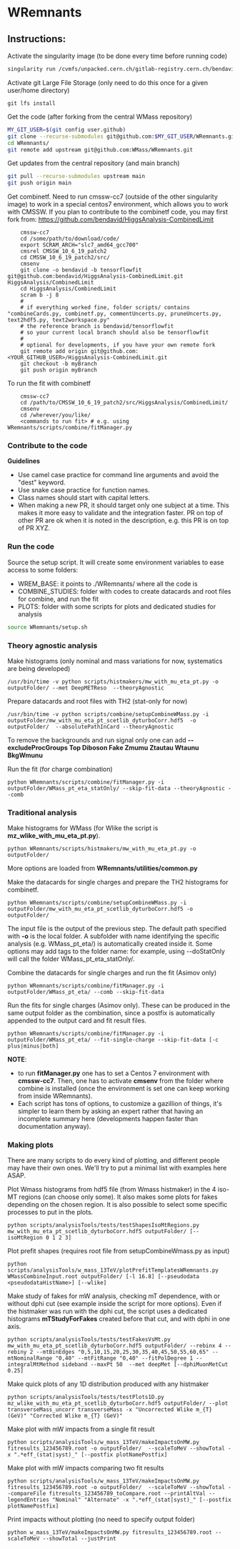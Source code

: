 # WRemnants

## Instructions:

Activate the singularity image (to be done every time before running code)
```bash
singularity run /cvmfs/unpacked.cern.ch/gitlab-registry.cern.ch/bendavid/cmswmassdocker/wmassdevrolling\:latest
```

Activate git Large File Storage (only need to do this once for a given user/home directory)
```
git lfs install
```
    
Get the code (after forking from the central WMass repository)
```bash
MY_GIT_USER=$(git config user.github)
git clone --recurse-submodules git@github.com:$MY_GIT_USER/WRemnants.git
cd WRemnants/
git remote add upstream git@github.com:WMass/WRemnants.git
```

Get updates from the central repository (and main branch)
```bash
git pull --recurse-submodules upstream main
git push origin main
```

Get combinetf. Need to run cmssw-cc7 (outside of the other singularity image) to work in a special centos7 environment, which allows you to work with CMSSW. If you plan to contribute to the combinetf code, you may first fork from: https://github.com/bendavid/HiggsAnalysis-CombinedLimit
```
    cmssw-cc7
    cd /some/path/to/download/code/
    export SCRAM_ARCH="slc7_amd64_gcc700"
    cmsrel CMSSW_10_6_19_patch2
    cd CMSSW_10_6_19_patch2/src/
    cmsenv
    git clone -o bendavid -b tensorflowfit git@github.com:bendavid/HiggsAnalysis-CombinedLimit.git HiggsAnalysis/CombinedLimit
    cd HiggsAnalysis/CombinedLimit
    scram b -j 8
    #
    # if everything worked fine, folder scripts/ contains "combineCards.py, combinetf.py, commentUncerts.py, pruneUncerts.py, text2hdf5.py, text2workspace.py"
    # the reference branch is bendavid/tensorflowfit
    # so your current local branch should also be tensorflowfit
    #
    # optional for developments, if you have your own remote fork
    git remote add origin git@github.com:<YOUR_GITHUB_USER>/HiggsAnalysis-CombinedLimit.git
    git checkout -b myBranch 
    git push origin myBranch
```

To run the fit with combinetf
```
    cmssw-cc7
    cd /path/to/CMSSW_10_6_19_patch2/src/HiggsAnalysis/CombinedLimit/
    cmsenv
    cd /wherever/you/like/
    <commands to run fit> # e.g. using WRemnants/scripts/combine/fitManager.py
```
    
        
### Contribute to the code

**Guidelines**
 * Use camel case practice for command line arguments and avoid the "dest" keyword.
 * Use snake case practice for function names.
 * Class names should start with capital letters.
 * When making a new PR, it should target only one subject at a time. This makes it more easy to validate and the integration faster. PR on top of other PR are ok when it is noted in the description, e.g. this PR is on top of PR XYZ.

### Run the code
Source the setup script.
It will create some environment variables to ease access to some folders:
 * WREM_BASE: it points to ./WRemnants/ where all the code is
 * COMBINE_STUDIES: folder with codes to create datacards and root files for combine, and run the fit
 * PLOTS: folder with some scripts for plots and dedicated studies for analysis
```bash
source WRemnants/setup.sh
```
### Theory agnostic analysis

Make histograms (only nominal and mass variations for now, systematics are being developed)
```
/usr/bin/time -v python scripts/histmakers/mw_with_mu_eta_pt.py -o outputFolder/ --met DeepMETReso  --theoryAgnostic
```

Prepare datacards and root files with TH2 (stat-only for now)
```
/usr/bin/time -v python scripts/combine/setupCombineWMass.py -i outputFolder/mw_with_mu_eta_pt_scetlib_dyturboCorr.hdf5  -o outputFolder/  --absolutePathInCard --theoryAgnostic
```
To remove the backgrounds and run signal only one can add __--excludeProcGroups Top Diboson Fake Zmumu Ztautau Wtaunu BkgWmunu__

Run the fit (for charge combination)
```
python WRemnants/scripts/combine/fitManager.py -i outputFolder/WMass_pt_eta_statOnly/ --skip-fit-data --theoryAgnostic --comb
```

            
### Traditional analysis
    
Make histograms for WMass (for Wlike the script is __mz_wlike_with_mu_eta_pt.py__).
```
python WRemnants/scripts/histmakers/mw_with_mu_eta_pt.py -o outputFolder/
```
More options are loaded from **WRemnants/utilities/common.py**

Make the datacards for single charges and prepare the TH2 histograms for combinetf.
```
python WRemnants/scripts/combine/setupCombineWMass.py -i outputFolder/mw_with_mu_eta_pt_scetlib_dyturboCorr.hdf5 -o outputFolder/
```
The input file is the output of the previous step.
The default path specified with __-o__ is the local folder. A subfolder with name identifying the specific analysis (e.g. WMass_pt_eta/) is automatically created inside it. Some options may add tags to the folder name: for example, using --doStatOnly will  call the folder WMass_pt_eta_statOnly/.
 
Combine the datacards for single charges and run the fit (Asimov only)
```
python WRemnants/scripts/combine/fitManager.py -i outputFolder/WMass_pt_eta/ --comb --skip-fit-data
```
Run the fits for single charges (Asimov only). These can be produced in the same output folder as the combination, since a postfix is automatically appended to the output card and fit result files.
```
python WRemnants/scripts/combine/fitManager.py -i outputFolder/WMass_pt_eta/ --fit-single-charge --skip-fit-data [-c plus|minus|both]
```

**NOTE**:
 * to run __fitManager.py__ one has to set a Centos 7 environment with __cmssw-cc7__. Then, one has to activate __cmsenv__ from the folder where combine is installed (once the environment is set one can keep working from inside WRemnants).
 * Each script has tons of options, to customize a gazillion of things, it's simpler to learn them by asking an expert rather that having an incomplete summary here (developments happen faster than documentation anyway).

### Making plots

There are many scripts to do every kind of plotting, and different people may have their own ones. We'll try to put a minimal list with examples here ASAP.

Plot Wmass histograms from hdf5 file (from Wmass histmaker) in the 4 iso-MT regions (can choose only some). It also makes some plots for fakes depending on the chosen region. It is also possible to select some specific processes to put in the plots.
```
python scripts/analysisTools/tests/testShapesIsoMtRegions.py mw_with_mu_eta_pt_scetlib_dyturboCorr.hdf5 outputFolder/ [--isoMtRegion 0 1 2 3]
```
    
Plot prefit shapes (requires root file from setupCombineWmass.py as input)
```
python scripts/analysisTools/w_mass_13TeV/plotPrefitTemplatesWRemnants.py WMassCombineInput.root outputFolder/ [-l 16.8] [--pseudodata <pseudodataHistName>] [--wlike]
```

Make study of fakes for mW analysis, checking mT dependence, with or without dphi cut (see example inside the script for more options). Even if the histmaker was run with the dphi cut, the script uses a dedicated histograms __mTStudyForFakes__ created before that cut, and with dphi in one axis.
```
python scripts/analysisTools/tests/testFakesVsMt.py mw_with_mu_eta_pt_scetlib_dyturboCorr.hdf5 outputFolder/ --rebinx 4 --rebiny 2 --mtBinEdges "0,5,10,15,20,25,30,35,40,45,50,55,60,65" --mtNominalRange "0,40" --mtFitRange "0,40" --fitPolDegree 1 --integralMtMethod sideband --maxPt 50  --met deepMet [--dphiMuonMetCut 0.25]
```

Make quick plots of any 1D distribution produced with any histmaker
```
python scripts/analysisTools/tests/testPlots1D.py mz_wlike_with_mu_eta_pt_scetlib_dyturboCorr.hdf5 outputFolder/ --plot transverseMass_uncorr transverseMass -x "Uncorrected Wlike m_{T} (GeV)" "Corrected Wlike m_{T} (GeV)"
```

Make plot with mW impacts from a single fit result
```
python scripts/analysisTools/w_mass_13TeV/makeImpactsOnMW.py fitresults_123456789.root -o outputFolder/  --scaleToMeV --showTotal -x ".*eff_(stat|syst)_" [--postfix plotNamePostfix]
```

Make plot with mW impacts comparing two fit results
```
python scripts/analysisTools/w_mass_13TeV/makeImpactsOnMW.py fitresults_123456789.root -o outputFolder/  --scaleToMeV --showTotal --compareFile fitresults_123456789_toCompare.root --printAltVal --legendEntries "Nominal" "Alternate" -x ".*eff_(stat|syst)_" [--postfix plotNamePostfix]
```

Print impacts without plotting (no need to specify output folder)
```
python w_mass_13TeV/makeImpactsOnMW.py fitresults_123456789.root --scaleToMeV --showTotal --justPrint
```
    